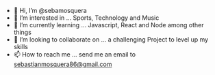 - 👋 Hi, I’m @sebamosquera
- 👀 I’m interested in ... Sports, Technology and Music
- 🌱 I’m currently learning ... Javascript, React and Node among other things
- 💞️ I’m looking to collaborate on ... a challenging Project to level up my skills
- 📫 How to reach me ... send me an email to sebastianmosquera86@gmail.com

<!---
sebamosquera/sebamosquera is a ✨ special ✨ repository because its `README.md` (this file) appears on your GitHub profile.
You can click the Preview link to take a look at your changes.
--->
